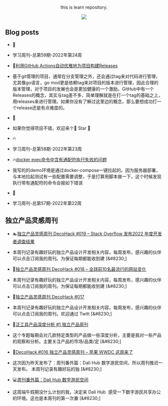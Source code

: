 <div align="center">

this is learn repository.

![](https://wiki.eryajf.net/img/dengxia.gif)

</div>


## Blog posts
<!-- BLOG-POST-LIST:START -->
 - 🌮 
 - 学习周刊-总第59期-2022年第24周 

 - 💯[利用GitHub Actions自动优雅地为项目构建Releases](https://wiki.eryajf.net/pages/f3e878/) 
 - 基于git管理的项目，通常在分支管理之外，还会通过tag来对代码进行管理，尤其像go语言，go mod更是依赖tag来对项目的版本进行管理，因此合理的版本管理，对于项目的发展也会是更加健康的一个激励。GitHub中有一个Releases的概念，其实与tag差不多，简单理解就是在打一个tag的基础之上，用releases来进行管理。如果你没有了解过这里边的概念，那么要想成功打一个release还是有点难度的。 

 - 💯 
 - 如果你觉得项目不错，欢迎来个🤩 Star 🤩 

 - 🔥 
 - 学习周刊-总第58期-2022年第23周 

 - 🔥[docker exec命令中含有通配符执行失败的问题](https://wiki.eryajf.net/pages/1cb90e/) 
 - 我写的的demo环境是通过docker-compose一键拉起的。因为服务器部署，与本地拉起测试有一些配置需要调整，于是打算用脚本做一下，这个时候发现执行带有通配符的命令会报如下错误 

 - 💫 
 - 学习周刊-总第57期-2022年第22周 
<!-- BLOG-POST-LIST:END -->

## 独立产品灵感周刊

<!-- DecoHack:START -->
 - 🏊[独立产品灵感周刊 DecoHack #019 – Stack Overflow 发布2022 年度开发者调查结果](https://www.decohack.com/Post/699) 
 - 本周刊记录有趣好玩的独立产品设计开发相关内容，每周发布，感兴趣的伙伴可以点击订阅我的周刊。为保证每期都能收到建 [&amp;#8230;] 

 - 📝[独立产品灵感周刊 DecoHack #018 – 全球前10名最流行的网站变化](https://www.decohack.com/Post/680) 
 - 本周刊记录有趣好玩的独立产品设计开发相关内容，每周发布，感兴趣的伙伴可以点击订阅我的周刊。为保证每期都能收到建 [&amp;#8230;] 

 - 📝[独立产品灵感周刊 DecoHack #017](https://www.decohack.com/Post/663) 
 - 本周刊记录有趣好玩的独立产品设计开发相关内容，每周发布，感兴趣的伙伴可以点击订阅我的周刊。欢迎通过 Twitt [&amp;#8230;] 

 - 🥳[泛工具产品深度分析 #1 独立产品周刊](https://www.decohack.com/Post/653) 
 - 这个专题每期会对几款特定类型的产品做一些深度分析，主要是我对一些产品的观察和分析。主要关注产品的市场/品类/定 [&amp;#8230;] 

 - 🥳[DecoHack #016 独立产品灵感周刊 – 苹果 WWDC 这周来了](https://www.decohack.com/Post/636) 
 - 这次因为昨天发布了：周刊番外篇：Dali Hub 数字游民空间，所以周刊推迟一天发布。 本周刊记录有趣好玩的独 [&amp;#8230;] 

 - 💻[周刊番外篇：Dali Hub 数字游民空间](https://www.decohack.com/Post/619) 
 - 这周端午假期没什么计划的我，决定来 Dali Hub  感受一下数字游民共享办公的环境。这也是本周刊的第一次番 [&amp;#8230;] 
<!-- DecoHack:END -->
